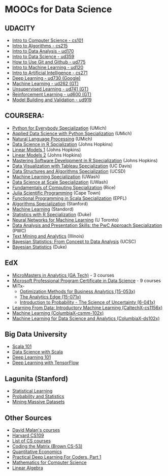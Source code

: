 # MOOCs for Data Science

## UDACITY
* [Intro to Computer Science - cs101](https://www.udacity.com/course/intro-to-computer-science--cs101)
* [Intro to Algorithms - cs215](https://www.udacity.com/course/intro-to-algorithms--cs215)
* [Intro to Data Analysis - ud170](https://www.udacity.com/course/intro-to-data-analysis--ud170)
* [Intro to Data Science - ud359](https://www.udacity.com/course/intro-to-data-science--ud359)
* [How to Use Git and Github - ud775](https://www.udacity.com/course/how-to-use-git-and-github--ud775)
* [Intro to Machine Learning - ud120](https://www.udacity.com/course/intro-to-machine-learning--ud120)
* [Intro to Artificial Intelligence - cs271](https://www.udacity.com/course/intro-to-artificial-intelligence--cs271)
* [Deep Learning - ud730 (Google)](https://www.udacity.com/course/deep-learning--ud730)
* [Machine Learning - ud262 (GT)](https://www.udacity.com/course/machine-learning--ud262)
* [Unsupervised Learning - ud741 (GT)](https://www.udacity.com/course/machine-learning-unsupervised-learning--ud741)
* [Reinforcement Learning - ud600 (GT)](https://www.udacity.com/course/reinforcement-learning--ud600)
* [Model Building and Validation - ud919](https://www.udacity.com/course/model-building-and-validation--ud919)


## COURSERA:
* [Python for Everybody Specialization](https://www.coursera.org/specializations/python) (UMich)
* [Applied Data Science with Python Specialization](https://www.coursera.org/specializations/data-science-python) (UMich)
* [Natural Language Processing](https://www.coursera.org/learn/natural-language-processing) (UMich)
* [Data Science in R Spcialization](https://www.coursera.org/specializations/jhu-data-science) (Johns Hopkins)
* [Linear Models 1](https://www.coursera.org/learn/linear-models) (Johns Hopkins)
* [Linear Models 2](https://www.coursera.org/learn/linear-models-2) (Johns Hopkins)
* [Mastering Software Development in R Specialization](https://www.coursera.org/specializations/r) (Johns Hopkins)
* [Data Visualization with Tableau Specialization](https://www.coursera.org/specializations/data-visualization) (UC Davis)
* [Data Structures and Algorithms Specialization](https://www.coursera.org/specializations/data-structures-algorithms) (UCSD)
* [Machine Learning Specialization](https://www.coursera.org/specializations/machine-learning) (UWash)
* [Data Science at Scale Specialization](https://www.coursera.org/specializations/data-science) (UWash)
* [Fundamentals of Computing Specialization](https://www.coursera.org/specializations/computer-fundamentals) (Rice)
* [Julia Scientific Programming](https://www.coursera.org/learn/julia-programming) (Cape Town)
* [Functional Programming in Scala Specialization](https://www.coursera.org/specializations/scala) (EPFL)
* [Algorithms Specialization](https://www.coursera.org/specializations/algorithms) (Stanford)
* [Machine Learning](https://www.coursera.org/learn/machine-learning) (Standord)
* [Statistics with R Specialization](https://www.coursera.org/specializations/statistics) (Duke)
* [Neural Networks for Machine Learning](https://www.coursera.org/learn/neural-networks) (U Toronto)
* [Data Analysis and Presentation Skills: the PwC Approach Specialization](https://www.coursera.org/specializations/pwc-analytics) (PWC)
* [Text Mining and Analytics](https://www.coursera.org/learn/text-mining) (Illinois)
* [Bayesian Statistics: From Concept to Data Analysis](https://www.coursera.org/learn/bayesian-statistics) (UCSC)
* [Bayesian Statistics](https://www.coursera.org/learn/bayesian) (Duke)

## EdX
* [MicroMasters in Analytics (GA Tech)](https://www.edx.org/micromasters/analytics-essential-tools-methods) - 3 courses
* [Microsoft Professional Program Certificate in Data Science](https://www.edx.org/microsoft-professional-program-certficate-data-science) - 9 courses
* MITx-
  * [Optimization Methods for Business Analytics (15-053x)](https://www.edx.org/course/optimization-methods-business-analytics-mitx-15-053x)
  * [The Analytics Edge (15-071x)](https://www.edx.org/course/analytics-edge-mitx-15-071x)
  * [Introduction to Probability - The Science of Uncertainty (6-041x)](https://www.edx.org/course/introduction-probability-science-mitx-6-041x)
* [Learning From Data: Introductory Machine Learning (CaltechX-cs1156x)](https://www.edx.org/course/learning-data-introductory-machine-caltechx-cs1156x)
* [Machine Learning (ColumbiaX-csmm-102x)](https://www.edx.org/course/machine-learning-columbiax-csmm-102x)
* [Machine Learning for Data Science and Analytics (ColumbiaX-ds102x)](https://www.edx.org/course/machine-learning-data-science-analytics-columbiax-ds102x-1)

## Big Data University
* [Scala 101](https://bigdatauniversity.com/courses/introduction-to-scala/)
* [Data Science with Scala](https://bigdatauniversity.com/courses/data-science-scala/)
* [Deep Learning 101](https://bigdatauniversity.com/courses/introduction-deep-learning/)
* [Deep Learning with TensorFlow](https://bigdatauniversity.com/courses/deep-learning-tensorflow/)

## Lagunita (Stanford)
* [Statistical Learning](https://lagunita.stanford.edu/courses/HumanitiesSciences/StatLearning/Winter2016/about)
* [Probability and Statistics](https://lagunita.stanford.edu/courses/OLI/ProbStat/Open/about)
* [Mining Massive Datasets](https://lagunita.stanford.edu/courses/course-v1:ComputerScience+MMDS+SelfPaced/about)


## Other Sources
* [David Malan's courses](http://cs.harvard.edu/malan/courses)
* [Harvard CS109](https://cs109.github.io/2015/pages/videos.html)
* [List of CS courses](http://blog.agupieware.com/2014/06/online-learning-intensive-bachelors.html)
* [Coding the Matrix (Brown CS-53)](https://cs.brown.edu/video/channels/coding-matrix-fall-2014/)
* [Quantitative Economics](http://lectures.quantecon.org/)
* [Practical Deep Learning For Coders, Part 1](http://course.fast.ai)
* [Mathematics for Computer Science](https://ocw.mit.edu/courses/electrical-engineering-and-computer-science/6-042j-mathematics-for-computer-science-spring-2015/)
* [Linear Algebra](https://ocw.mit.edu/courses/mathematics/18-06sc-linear-algebra-fall-2011/)
